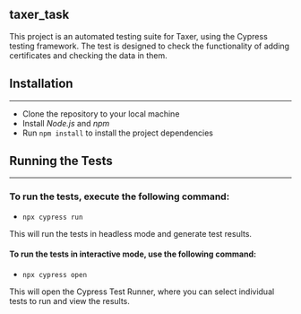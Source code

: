 ## taxer_task

This project is an automated testing suite for Taxer, using the Cypress testing framework. The test is designed to check the functionality of adding certificates and checking the data in them.

## Installation
___
* Clone the repository to your local machine
* Install *Node.js* and *npm*
* Run `npm install` to install the project dependencies

## Running the Tests
___
### To run the tests, execute the following command:

* `npx cypress run`

This will run the tests in headless mode and generate test results.


#### To run the tests in interactive mode, use the following command:

* `npx cypress open`

This will open the Cypress Test Runner, where you can select individual tests to run and view the results.
